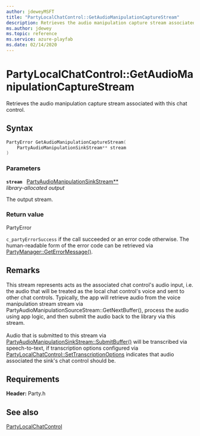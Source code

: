 ```yaml
---
author: jdeweyMSFT
title: "PartyLocalChatControl::GetAudioManipulationCaptureStream"
description: Retrieves the audio manipulation capture stream associated with this chat control.
ms.author: jdewey
ms.topic: reference
ms.service: azure-playfab
ms.date: 02/14/2020
---
```


# PartyLocalChatControl::GetAudioManipulationCaptureStream  

Retrieves the audio manipulation capture stream associated with this chat control.  

## Syntax  
  
```cpp
PartyError GetAudioManipulationCaptureStream(  
    PartyAudioManipulationSinkStream** stream  
)  
```  
  
### Parameters  
  
**`stream`** &nbsp; [PartyAudioManipulationSinkStream**](../../PartyAudioManipulationSinkStream/partyaudiomanipulationsinkstream.md)  
*library-allocated output*  
  
The output stream.  
  
  
### Return value  
PartyError
  
```c_partyErrorSuccess``` if the call succeeded or an error code otherwise. The human-readable form of the error code can be retrieved via [PartyManager::GetErrorMessage()](../../PartyManager/methods/partymanager_geterrormessage.md).
  
## Remarks  
  
This stream represents acts as the associated chat control's audio input, i.e. the audio that will be treated as the local chat control's voice and sent to other chat controls. Typically, the app will retrieve audio from the voice manipulation stream stream via PartyAudioManipulationSourceStream::GetNextBuffer(), process the audio using app logic, and then submit the audio back to the library via this stream. <br /><br /> Audio that is submitted to this stream via [PartyAudioManipulationSinkStream::SubmitBuffer()](../../PartyAudioManipulationSinkStream/methods/partyaudiomanipulationsinkstream_submitbuffer.md) will be transcribed via speech-to-text, if transcription options configured via [PartyLocalChatControl::SetTranscriptionOptions](partylocalchatcontrol_settranscriptionoptions.md) indicates that audio associated the sink's chat control should be.
  
## Requirements  
  
**Header:** Party.h
  
## See also  
[PartyLocalChatControl](../partylocalchatcontrol.md)  

  
  
